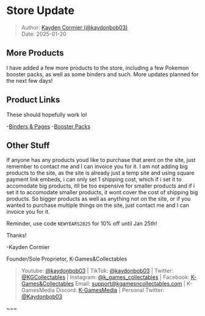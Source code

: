 # Store Update

> Author: [Kayden Cormier (@kaydonbob03)](mailto:support@kgamesncollectables.com) <br/>
> Date: 2025-01-20

## More Products

I have added a few more products to the store, including a few Pokemon booster packs, as well as some binders and such. More updates planned for the next few days!

## Product Links

These should hopefully work lol

-[Binders & Pages](https://kgamesncollectables.com/store#Pokemon#Accessories#Storage#Binders%20%26%20Pages)
-[Booster Packs](https://kgamesncollectables.com/store#Pokemon#Sealed%20Product#Booster%20Packs#)

## Other Stuff

If anyone has any products youd like to purchase that arent on the site, just remember to contact me and I can invoice you for it. I am not adding big products to the site, as the site is already just a temp site and using square payment link embeds, i can only set 1 shipping cost, which if i set it to accomodate big products, itll be too expensive for smaller products and if i set it to accomodate smaller products, it wont cover the cost of shipping big products. So bigger products as well as anything not on the site, or if you wanted to purchase multiple things on the site, just contact me and I can invoice you for it.

Reminder, use code `NEWYEARS2025` for 10% off until Jan 25th!

Thanks!

-Kayden Cormier
<p></p>
Founder/Sole Proprietor, K-Games&Collectables

> Youtube: [@kaydonbob03](https://www.youtube.com/@kaydonbob03) |
> TikTok: [@kaydonbob03](https://www.tiktok.com/@kaydonbob03) |
> Twitter: [@KGCollectables](https://twitter.com/KGCollectables) |
> Instagram: [@k_games_collectables](https://instagram.com/k_games_collectables) |
> Facebook: [K-Games&Collectables](https://facebook.kgamesncollectables.com)
> Email: [support@kgamesncollectables.com](mailto:support@kgamesncollectables.com) |
> K-GamesMedia Discord: [K-GamesMedia](https://discord.gg/6W4EbSaC6C) |
> Personal Twitter: [@Kaydonbob03](https://twitter.com/kaydonbob03)

<p id="split">~~~</p>